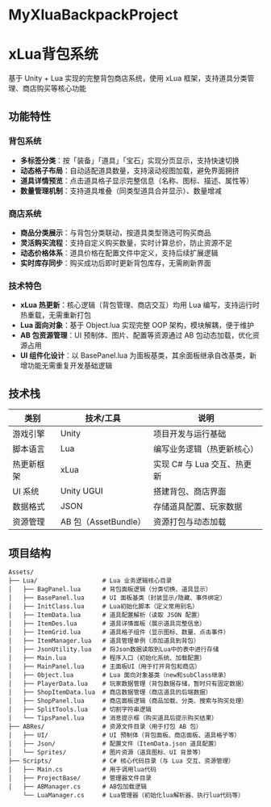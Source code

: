 # MyXluaBackpackProject
# xLua背包系统

基于 Unity + Lua 实现的完整背包商店系统，使用 xLua 框架，支持道具分类管理、商店购买等核心功能

## 功能特性

### 背包系统
- **多标签分类**：按「装备」「道具」「宝石」实现分页显示，支持快速切换
- **动态格子布局**：自动适配道具数量，支持滚动视图加载，避免界面拥挤
- **道具详情预览**：点击道具格子显示完整信息（名称、图标、描述、属性等）
- **数量管理机制**：支持道具堆叠（同类型道具合并显示）、数量增减

### 商店系统
- **商品分类展示**：与背包分类联动，按道具类型筛选可购买商品
- **灵活购买流程**：支持自定义购买数量，实时计算总价，防止资源不足
- **动态价格体系**：道具价格在配置文件中定义，支持后续扩展逻辑
- **实时库存同步**：购买成功后即时更新背包库存，无需刷新界面

### 技术特色
- **xLua 热更新**：核心逻辑（背包管理、商店交互）均用 Lua 编写，支持运行时热重载，无需重新打包
- **Lua 面向对象**：基于 Object.lua 实现完整 OOP 架构，模块解耦，便于维护
- **AB 包资源管理**：UI 预制体、图片、配置等资源通过 AB 包动态加载，优化资源占用
- **UI 组件化设计**：以 BasePanel.lua 为面板基类，其余面板继承自改基类，新增功能无需重复开发基础逻辑

## 技术栈

| 类别         | 技术/工具                  | 说明                     |
|--------------|---------------------------|--------------------------|
| 游戏引擎     | Unity                     | 项目开发与运行基础       |
| 脚本语言     | Lua                       | 编写业务逻辑（热更新核心）|
| 热更新框架   | xLua                      | 实现 C# 与 Lua 交互、热更新 |
| UI 系统      | Unity UGUI                | 搭建背包、商店界面       |
| 数据格式     | JSON                      | 存储道具配置、玩家数据   |
| 资源管理     | AB 包（AssetBundle）      | 资源打包与动态加载       |

## 项目结构

```text
Assets/
├── Lua/                  # Lua 业务逻辑核心目录
│   ├── BagPanel.lua      # 背包面板逻辑（分类切换、道具显示）
│   ├── BasePanel.lua     # UI 面板基类（封装显示/隐藏、事件绑定）
│   ├── InitClass.lua     # Lua初始化脚本（定义常用别名）
│   ├── ItemData.lua      # 道具配置解析（读取 JSON 配置）
│   ├── ItemDes.lua       # 道具详情面板（展示道具完整信息）
│   ├── ItemGrid.lua      # 道具格子组件（显示图标、数量、点击事件）
│   ├── ItemManager.lua   # 道具管理单例（添加道具到背包）
│   ├── JsonUtility.lua   # 将Json数据读取到Lua中的表中进行存储
│   ├── Main.lua          # 程序入口（初始化系统、加载配置）
│   ├── MainPanel.lua     # 主面板UI（用于打开背包和商店）
│   ├── Object.lua        # Lua 面向对象基类（new和subClass继承）
│   ├── PlayerData.lua    # 玩家数据管理（背包数据存储，暂时只有固定数据）
│   ├── ShopItemData.lua  # 商店数据管理（商店道具的后端数据）
│   ├── ShopPanel.lua     # 商店面板逻辑（商品加载、分类、搜索与购买处理）
│   ├── SplitTools.lua    # 切割字符串逻辑
│   └── TipsPanel.lua     # 消息提示框（购买道具后提示购买结果）
├── ABRes/                # 资源文件目录（用于打包 AB 包）
│   ├── UI/               # UI 预制体（背包面板、商店面板、道具格子等）
│   ├── Json/             # 配置文件（ItemData.json 道具配置）
│   └── Sprites/          # 图片资源（道具图标、UI 背景等）
├── Scripts/              # C# 核心代码目录（与 Lua 交互、资源管理）
│   ├── Main.cs           # 用于调用lua代码
│   ├── ProjectBase/      # 管理器文件目录
│   ├── ABManager.cs      # AB包加载逻辑
    └── LuaManager.cs     # Lua管理器（初始化lua解析器、执行lua代码等）
